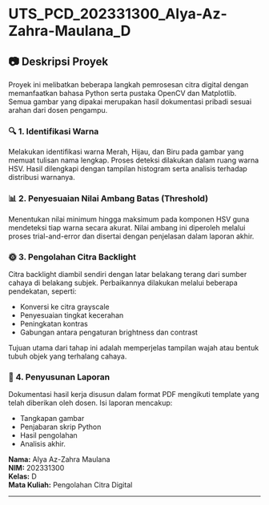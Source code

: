 # UTS_PCD_202331300_Alya-Az-Zahra-Maulana_D

## 📷 Deskripsi Proyek

Proyek ini melibatkan beberapa langkah pemrosesan citra digital dengan memanfaatkan bahasa Python serta pustaka OpenCV dan Matplotlib. Semua gambar yang dipakai merupakan hasil dokumentasi pribadi sesuai arahan dari dosen pengampu.

### 🔍 1. Identifikasi Warna
Melakukan identifikasi warna Merah, Hijau, dan Biru pada gambar yang memuat tulisan nama lengkap. Proses deteksi dilakukan dalam ruang warna HSV. Hasil dilengkapi dengan tampilan histogram serta analisis terhadap distribusi warnanya.

### 📊 2. Penyesuaian Nilai Ambang Batas (Threshold)
Menentukan nilai minimum hingga maksimum pada komponen HSV guna mendeteksi tiap warna secara akurat. Nilai ambang ini diperoleh melalui proses trial-and-error dan disertai dengan penjelasan dalam laporan akhir.

### 🌞 3. Pengolahan Citra Backlight
Citra backlight diambil sendiri dengan latar belakang terang dari sumber cahaya di belakang subjek. Perbaikannya dilakukan melalui beberapa pendekatan, 
seperti:
- Konversi ke citra grayscale  
- Penyesuaian tingkat kecerahan  
- Peningkatan kontras  
- Gabungan antara pengaturan brightness dan contrast  

Tujuan utama dari tahap ini adalah memperjelas tampilan wajah atau bentuk tubuh objek yang terhalang cahaya.

### 📄 4. Penyusunan Laporan
Dokumentasi hasil kerja disusun dalam format PDF mengikuti template yang telah diberikan oleh dosen.
Isi laporan mencakup: 
- Tangkapan gambar
- Penjabaran skrip Python
- Hasil pengolahan
- Analisis akhir.

**Nama:** Alya Az-Zahra Maulana  
**NIM:** 202331300  
**Kelas:** D  
**Mata Kuliah:** Pengolahan Citra Digital

---

